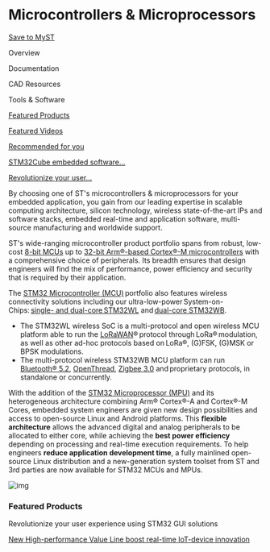 # Microcontrollers & Microprocessors

[Save to MyST](https://www.st.com/en/microcontrollers-microprocessors.html#)



Overview

Documentation

CAD Resources

Tools & Software


[Featured Products](https://www.st.com/en/microcontrollers-microprocessors.html#overview&secondary=st-featured-products)

[Featured Videos](https://www.st.com/en/microcontrollers-microprocessors.html#overview&secondary=featured_resources-0)

[Recommended for you](https://www.st.com/en/microcontrollers-microprocessors.html#overview&secondary=recommended-for-you)

[STM32Cube embedded software...](https://www.st.com/en/microcontrollers-microprocessors.html#overview&secondary=st-highlight-promotion)

[Revolutionize your user...](https://www.st.com/en/microcontrollers-microprocessors.html#overview&secondary=st-highlight-promotion)



By choosing one of ST's microcontrollers & microprocessors for your embedded application, you gain from our leading expertise in scalable computing architecture, silicon technology, wireless state-of-the-art IPs and software stacks, embedded real-time and application software, multi-source manufacturing and worldwide support.

ST's wide-ranging microcontroller product portfolio spans from robust, low-cost [8-bit MCUs](https://www.st.com/content/st_com/en/products/microcontrollers-microprocessors/stm8-8-bit-mcus.html) up to [32-bit Arm®-based Cortex®-M microcontrollers](https://www.st.com/content/st_com/en/products/microcontrollers-microprocessors/stm32-32-bit-arm-cortex-mcus.html) with a comprehensive choice of peripherals. Its breadth ensures that design engineers will find the mix of performance, power efficiency and security that is required by their application.

The [STM32 Microcontroller (MCU)](https://www.st.com/content/st_com/en/products/microcontrollers-microprocessors/stm32-32-bit-arm-cortex-mcus.html) portfolio also features wireless connectivity solutions including our ultra-low-power System-on-Chips: [single- and dual-core STM32WL](https://www.st.com/content/st_com/en/products/microcontrollers-microprocessors/stm32-32-bit-arm-cortex-mcus/stm32-wireless-mcus/stm32wl-series.html) and [dual-core STM32WB](https://www.st.com/content/st_com/en/products/microcontrollers-microprocessors/stm32-32-bit-arm-cortex-mcus/stm32-wireless-mcus/stm32wb-series.html). 

- The STM32WL wireless SoC is a multi-protocol and open wireless MCU platform able to run the [LoRaWAN](https://www.st.com/content/st_com/en/products/wireless-transceivers-mcus-and-modules/lorawan-technology.html)® protocol through LoRa® modulation, as well as other ad-hoc protocols based on LoRa®, (G)FSK, (G)MSK or BPSK modulations.
- The multi-protocol wireless STM32WB MCU platform can run [Bluetooth® 5.2](https://launchstudio.bluetooth.com/ListingDetails/120676), [OpenThread](https://openthread.io/certification), [Zigbee 3.0](https://www.st.com/content/st_com/en/applications/connectivity/wireless-connectivity/zigbee.html) and proprietary protocols, in standalone or concurrently.

With the addition of the [STM32 Microprocessor (MPU)](https://www.st.com/content/st_com/en/products/microcontrollers-microprocessors/stm32-arm-cortex-mpus.html) and its heterogeneous architecture combining Arm® Cortex®-A and Cortex®-M Cores, embedded system engineers are given new design possibilities and access to open-source Linux and Android platforms. This **flexible architecture** allows the advanced digital and analog peripherals to be allocated to either core, while achieving the **best power efficiency** depending on processing and real-time execution requirements. To help engineers **reduce application development time**, a fully mainlined open-source Linux distribution and a new-generation system toolset from ST and 3rd parties are now available for STM32 MCUs and MPUs.

![img](https://www.st.com/content/ccc/fragment/product_related/family_information/family_diagram/42/f8/83/2d/4a/8e/46/1d/microcontrollers_FM141.jpg/files/microcontrollers_FM141.jpg/_jcr_content/translations/en.microcontrollers_FM141.jpg)

### Featured Products

Revolutionize your user experience using STM32 GUI solutions



[New High-performance Value Line boost real-time IoT-device innovation](https://www.st.com/en/microcontrollers-microprocessors/stm32-high-performance-mcus.html)